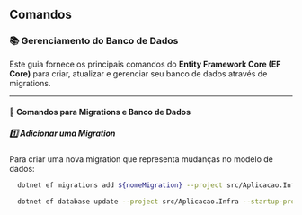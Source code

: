 ﻿## Comandos

### 📚  Gerenciamento do Banco de Dados

Este guia fornece os principais comandos do **Entity Framework Core (EF Core)** para criar, atualizar e gerenciar seu banco de dados através de migrations.

---

#### 🚀 Comandos para Migrations e Banco de Dados

##### 1️⃣ **Adicionar uma Migration**
Para criar uma nova migration que representa mudanças no modelo de dados:

```bash
  dotnet ef migrations add ${nomeMigration} --project src/Aplicacao.Infra --startup-project src/Aplicacao.API
```

```bash
  dotnet ef database update --project src/Aplicacao.Infra --startup-project src/Aplicacao.API
```


